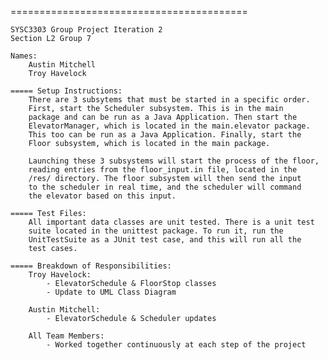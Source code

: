 =========================================
    
    SYSC3303 Group Project Iteration 2
    Section L2 Group 7
    
    Names:
        Austin Mitchell
        Troy Havelock

    ===== Setup Instructions:
        There are 3 subsytems that must be started in a specific order.
        First, start the Scheduler subsystem. This is in the main
        package and can be run as a Java Application. Then start the
        ElevatorManager, which is located in the main.elevator package.
        This too can be run as a Java Application. Finally, start the
        Floor subsystem, which is located in the main package.

        Launching these 3 subsystems will start the process of the floor,
        reading entries from the floor_input.in file, located in the
        /res/ directory. The floor subsystem will then send the input
        to the scheduler in real time, and the scheduler will command
        the elevator based on this input.

    ===== Test Files:
        All important data classes are unit tested. There is a unit test
        suite located in the unittest package. To run it, run the 
        UnitTestSuite as a JUnit test case, and this will run all the
        test cases.

    ===== Breakdown of Responsibilities:
        Troy Havelock:
            - ElevatorSchedule & FloorStop classes
            - Update to UML Class Diagram

        Austin Mitchell:
            - ElevatorSchedule & Scheduler updates

        All Team Members:
            - Worked together continuously at each step of the project